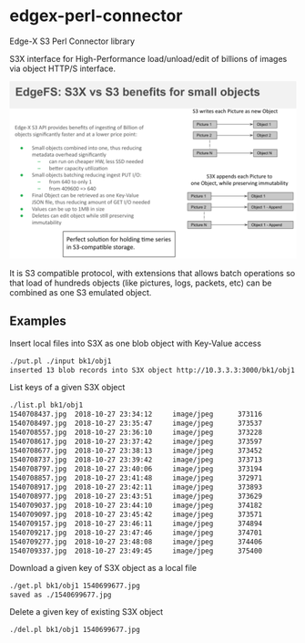 # edgex-perl-connector
Edge-X S3 Perl Connector library

S3X interface for High-Performance load/unload/edit of billions of images
via object HTTP/S interface.

<p align="center">
  <img src="https://github.com/Nexenta/edgex-perl-connector/raw/master/edgefs-s3x-kv-benefits.png?raw=true" alt="edgefs-s3x-kv-benefits.png"/>
</p>

It is S3 compatible protocol, with extensions that allows batch operations
so that load of hundreds objects (like pictures, logs, packets, etc) can be
combined as one S3 emulated object.

## Examples

Insert local files into S3X as one blob object with Key-Value access

```
./put.pl ./input bk1/obj1
inserted 13 blob records into S3X object http://10.3.3.3:3000/bk1/obj1
```

List keys of a given S3X object

```
./list.pl bk1/obj1
1540708437.jpg  2018-10-27 23:34:12     image/jpeg      373116
1540708497.jpg  2018-10-27 23:35:47     image/jpeg      373537
1540708557.jpg  2018-10-27 23:36:10     image/jpeg      373228
1540708617.jpg  2018-10-27 23:37:42     image/jpeg      373597
1540708677.jpg  2018-10-27 23:38:13     image/jpeg      373452
1540708737.jpg  2018-10-27 23:39:42     image/jpeg      373713
1540708797.jpg  2018-10-27 23:40:06     image/jpeg      373194
1540708857.jpg  2018-10-27 23:41:48     image/jpeg      372971
1540708917.jpg  2018-10-27 23:42:11     image/jpeg      373893
1540708977.jpg  2018-10-27 23:43:51     image/jpeg      373629
1540709037.jpg  2018-10-27 23:44:10     image/jpeg      374182
1540709097.jpg  2018-10-27 23:45:42     image/jpeg      373571
1540709157.jpg  2018-10-27 23:46:11     image/jpeg      374894
1540709217.jpg  2018-10-27 23:47:46     image/jpeg      374701
1540709277.jpg  2018-10-27 23:48:08     image/jpeg      374406
1540709337.jpg  2018-10-27 23:49:45     image/jpeg      375400
```

Download a given key of S3X object as a local file

```
./get.pl bk1/obj1 1540699677.jpg
saved as ./1540699677.jpg
```

Delete a given key of existing S3X object

```
./del.pl bk1/obj1 1540699677.jpg
```

